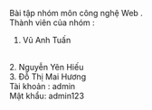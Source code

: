 Bài tập nhóm môn công nghệ Web .
</br>
Thành viên của nhóm :
</br>
1. Vũ Anh Tuấn
</br>
2. Nguyễn Yên Hiếu
</br>
3. Đỗ Thị Mai Hương
</br>
Tài khoản : admin
</br>
Mật khẩu: admin123
